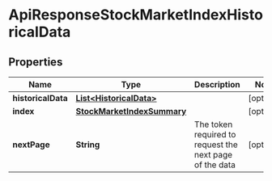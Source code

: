 
# ApiResponseStockMarketIndexHistoricalData

## Properties
Name | Type | Description | Notes
------------ | ------------- | ------------- | -------------
**historicalData** | [**List&lt;HistoricalData&gt;**](HistoricalData.md) |  |  [optional]
**index** | [**StockMarketIndexSummary**](StockMarketIndexSummary.md) |  |  [optional]
**nextPage** | **String** | The token required to request the next page of the data |  [optional]




